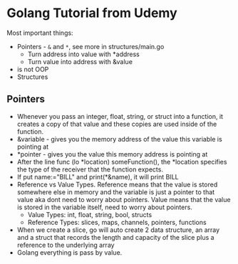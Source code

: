 # Golang Tutorial from Udemy

Most important things:

- Pointers - `&` and `*`, see more in structures/main.go
  - Turn address into value with \*address
  - Turn value into address with &value
- is not OOP
- Structures

## Pointers

- Whenever you pass an integer, float, string, or struct into a function, it creates a copy of that value and these copies are used inside of the function.
- &variable - gives you the memory address of the value this variable is pointing at
- \*pointer - gives you the value this memory address is pointing at
- After the line func (lo *location) someFunction(), the *location specifies the type of the receiver that the function expects.
- If put name:="BILL" and print(\*&name), it will print BILL
- Reference vs Value Types. Reference means that the value is stored somewhere else in memory and the variable is just a pointer to that value aka dont need to worry about pointers. Value means that the value is stored in the variable itself, need to worry about pointers.
  - Value Types: int, float, string, bool, structs
  - Reference Types: slices, maps, channels, pointers, functions
- When we create a slice, go will auto create 2 data structure, an array and a struct that records the length and capacity of the slice plus a reference to the underlying array
- Golang everything is pass by value.
